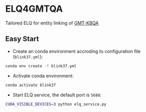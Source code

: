 # ELQ4GMTQA
Tailored ELQ for entity linking of [GMT-KBQA](https://github.com/HXX97/GMT-KBQA)
## Easy Start
- Create an conda environment accroding to configuration file (`blink37.yml`):
```bash
conda env create -f blink37.yml
```
- Activate conda environment:
```bash
conda activate blink37
```
- Start ELQ service, the default port is `5688`:
```bash
CUDA_VISIBLE_DEVICES=3 python elq_service.py
```